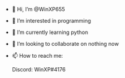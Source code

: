 - 👋 Hi, I’m @WinXP655
- 👀 I’m interested in programming
- 🌱 I’m currently learning python
- 💞️ I’m looking to collaborate on nothing now
- 📫 How to reach me:

  Discord: WinXP#4176

<!---
WinXP655/WinXP655 is a ✨ special ✨ repository because its `README.md` (this file) appears on your GitHub profile.
You can click the Preview link to take a look at your changes.
--->
